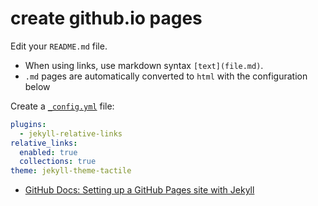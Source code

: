 # create github.io pages

Edit your `README.md` file. 

- When using links, use markdown syntax `[text](file.md)`.
- `.md` pages are automatically converted to `html` with the configuration below

Create a [`_config.yml`](https://github.com/zytzeiche/zytzeiche.github.io/blob/main/_config.yml) file:

~~~yaml
plugins:
  - jekyll-relative-links
relative_links:
  enabled: true
  collections: true
theme: jekyll-theme-tactile
~~~

- [GitHub Docs: Setting up a GitHub Pages site with Jekyll](https://docs.github.com/en/github/working-with-github-pages/setting-up-a-github-pages-site-with-jekyll)
